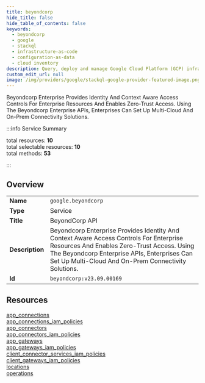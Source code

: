 ```yaml
---
title: beyondcorp
hide_title: false
hide_table_of_contents: false
keywords:
  - beyondcorp
  - google
  - stackql
  - infrastructure-as-code
  - configuration-as-data
  - cloud inventory
description: Query, deploy and manage Google Cloud Platform (GCP) infrastructure and resources using SQL
custom_edit_url: null
image: /img/providers/google/stackql-google-provider-featured-image.png
---
```


Beyondcorp Enterprise Provides Identity And Context Aware Access Controls For Enterprise Resources And Enables Zero-Trust Access. Using The Beyondcorp Enterprise APIs, Enterprises Can Set Up Multi-Cloud And On-Prem Connectivity Solutions.  
    
:::info Service Summary

<div class="row">
<div class="providerDocColumn">
<span>total resources:&nbsp;<b>10</b></span><br />
<span>total selectable resources:&nbsp;<b>10</b></span><br />
<span>total methods:&nbsp;<b>53</b></span><br />
</div>
</div>

:::

## Overview
<table><tbody>
<tr><td><b>Name</b></td><td><code>google.beyondcorp</code></td></tr>
<tr><td><b>Type</b></td><td>Service</td></tr>
<tr><td><b>Title</b></td><td>BeyondCorp API</td></tr>
<tr><td><b>Description</b></td><td>Beyondcorp Enterprise Provides Identity And Context Aware Access Controls For Enterprise Resources And Enables Zero-Trust Access. Using The Beyondcorp Enterprise APIs, Enterprises Can Set Up Multi-Cloud And On-Prem Connectivity Solutions.</td></tr>
<tr><td><b>Id</b></td><td><code>beyondcorp:v23.09.00169</code></td></tr>
</tbody></table>

## Resources
<div class="row">
<div class="providerDocColumn">
<a href="/providers/google/beyondcorp/app_connections/">app_connections</a><br />
<a href="/providers/google/beyondcorp/app_connections_iam_policies/">app_connections_iam_policies</a><br />
<a href="/providers/google/beyondcorp/app_connectors/">app_connectors</a><br />
<a href="/providers/google/beyondcorp/app_connectors_iam_policies/">app_connectors_iam_policies</a><br />
<a href="/providers/google/beyondcorp/app_gateways/">app_gateways</a><br />
</div>
<div class="providerDocColumn">
<a href="/providers/google/beyondcorp/app_gateways_iam_policies/">app_gateways_iam_policies</a><br />
<a href="/providers/google/beyondcorp/client_connector_services_iam_policies/">client_connector_services_iam_policies</a><br />
<a href="/providers/google/beyondcorp/client_gateways_iam_policies/">client_gateways_iam_policies</a><br />
<a href="/providers/google/beyondcorp/locations/">locations</a><br />
<a href="/providers/google/beyondcorp/operations/">operations</a><br />
</div>
</div>
